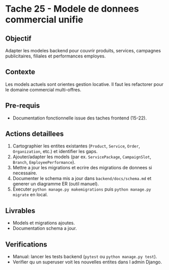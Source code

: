 # Tache 25 - Modele de donnees commercial unifie

## Objectif
Adapter les modeles backend pour couvrir produits, services, campagnes publicitaires, filiales et performances employes.

## Contexte
Les models actuels sont orientes gestion locative. Il faut les refactorer pour le domaine commercial multi-offres.

## Pre-requis
- Documentation fonctionnelle issue des taches frontend (15-22).

## Actions detaillees
1. Cartographier les entites existantes (`Product`, `Service`, `Order`, `Organization`, etc.) et identifier les gaps.
2. Ajouter/adapter les models (par ex. `ServicePackage`, `CampaignSlot`, `Branch`, `EmployeePerformance`).
3. Mettre a jour les migrations et ecrire des migrations de donnees si necessaire.
4. Documenter le schema mis a jour dans `backend/docs/schema.md` et generer un diagramme ER (outil manuel).
5. Executer `python manage.py makemigrations` puis `python manage.py migrate` en local.

## Livrables
- Models et migrations ajoutes.
- Documentation schema a jour.

## Verifications
- Manual: lancer les tests backend (`pytest` ou `python manage.py test`).
- Verifier qu un superuser voit les nouvelles entites dans l admin Django.

